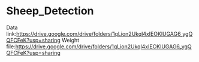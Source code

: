 # Sheep_Detection

Data link:https://drive.google.com/drive/folders/1qLion2Ukql4xIEOKlUGAG6_ygQQFCFeK?usp=sharing
Weight file:https://drive.google.com/drive/folders/1qLion2Ukql4xIEOKlUGAG6_ygQQFCFeK?usp=sharing
